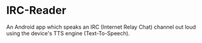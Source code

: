 IRC-Reader
==========

An Android app which speaks an IRC (Internet Relay Chat) channel out loud using the device's TTS engine (Text-To-Speech).
